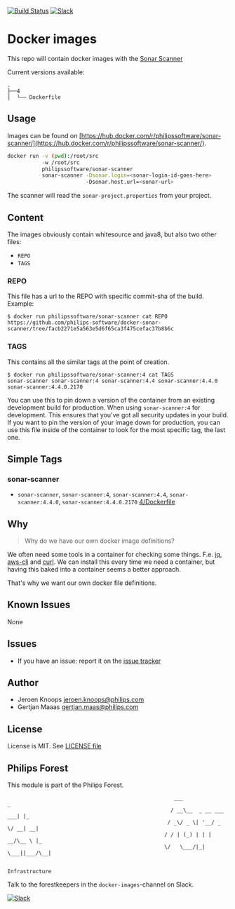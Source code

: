 [![Build Status](https://github.com/philips-software/docker-sonar-scanner/workflows/build/badge.svg)](https://github.com/philips-software/docker-sonar-scanner/actions/)
[![Slack](https://philips-software-slackin.now.sh/badge.svg)](https://philips-software-slackin.now.sh)

# Docker images

This repo will contain docker images with the [Sonar Scanner](https://docs.sonarqube.org/latest/analysis/scan/sonarscanner/)

Current versions available:

```
.
├──4 
│  └── Dockerfile
```

## Usage

Images can be found on [https://hub.docker.com/r/philipssoftware/sonar-scanner/](https://hub.docker.com/r/philipssoftware/sonar-scanner/).

``` bash
docker run -v (pwd):/root/src
           -w /root/src
           philipssoftware/sonar-scanner
           sonar-scanner -Dsonar.login=<sonar-login-id-goes-here>
                         -Dsonar.host.url=<sonar-url>
```

The scanner will read the `sonar-project.properties` from your project.

## Content

The images obviously contain whitesource and java8, but also two other files:

- `REPO`
- `TAGS`

### REPO

This file has a url to the REPO with specific commit-sha of the build.
Example: 

```
$ docker run philipssoftware/sonar-scanner cat REPO
https://github.com/philips-software/docker-sonar-scanner/tree/facb2271e5a563e5d6f65ca3f475cefac37b8b6c
```

### TAGS

This contains all the similar tags at the point of creation. 

```
$ docker run philipssoftware/sonar-scanner:4 cat TAGS
sonar-scanner sonar-scanner:4 sonar-scanner:4.4 sonar-scanner:4.4.0 sonar-scanner:4.4.0.2170
```

You can use this to pin down a version of the container from an existing development build for production. When using `sonar-scanner:4` for development. This ensures that you've got all security updates in your build. If you want to pin the version of your image down for production, you can use this file inside of the container to look for the most specific tag, the last one.

## Simple Tags

### sonar-scanner
- `sonar-scanner`, `sonar-scanner:4`, `sonar-scanner:4.4`, `sonar-scanner:4.4.0`, `sonar-scanner:4.4.0.2170` [4/Dockerfile](4/Dockerfile)

## Why

> Why do we have our own docker image definitions?

We often need some tools in a container for checking some things. F.e. [jq](https://stedolan.github.io/jq/), [aws-cli](https://aws.amazon.com/cli/) and [curl](https://curl.haxx.se/).
We can install this every time we need a container, but having this baked into a container seems a better approach.

That's why we want our own docker file definitions.

## Known Issues

None

## Issues

- If you have an issue: report it on the [issue tracker](https://github.com/philips-software/docker-sonar-scanner/issues)

## Author

- Jeroen Knoops <jeroen.knoops@philips.com>
- Gertjan Maaas <gertjan.maas@philips.com>

## License

License is MIT. See [LICENSE file](LICENSE.md)

## Philips Forest

This module is part of the Philips Forest.

```
                                                     ___                   _
                                                    / __\__  _ __ ___  ___| |_
                                                   / _\/ _ \| '__/ _ \/ __| __|
                                                  / / | (_) | | |  __/\__ \ |_
                                                  \/   \___/|_|  \___||___/\__|  

                                                                 Infrastructure
```

Talk to the forestkeepers in the `docker-images`-channel on Slack.

[![Slack](https://philips-software-slackin.now.sh/badge.svg)](https://philips-software-slackin.now.sh)
